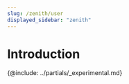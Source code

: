 ```yaml
---
slug: /zenith/user
displayed_sidebar: "zenith"
---
```


# Introduction

{@include: ../partials/_experimental.md}
